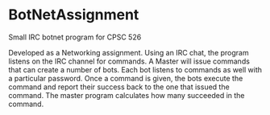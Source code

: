 # BotNetAssignment
Small IRC botnet program for CPSC 526

Developed as a Networking assignment. Using an IRC chat, the program listens on the IRC channel for commands. A Master will issue commands that can create a number of bots. Each bot listens to commands as well with a particular password. Once a command is given, the bots execute the command and report their success back to the one that issued the command. The master program calculates how many succeeded in the command.
